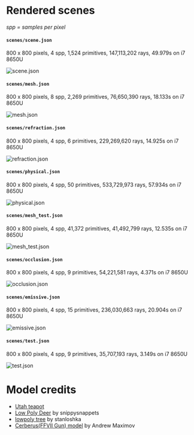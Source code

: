 # Rendered scenes

_spp = samples per pixel_

#### `scenes/scene.json`

800 x 800 pixels, 4 spp, 1,524 primitives, 147,113,202 rays, 49.979s on i7 8650U

![scene.json](./scene.png)

#### `scenes/mesh.json`

800 x 800 pixels, 8 spp, 2,269 primitives, 76,650,390 rays, 18.133s on i7 8650U

![mesh.json](./mesh.png)

#### `scenes/refraction.json`

800 x 800 pixels, 4 spp, 6 primitives, 229,269,620 rays, 14.925s on i7 8650U

![refraction.json](./refraction.png)

#### `scenes/physical.json`

800 x 800 pixels, 4 spp, 50 primitives, 533,729,973 rays, 57.934s on i7 8650U

![physical.json](./physical.png)

#### `scenes/mesh_test.json`

800 x 800 pixels, 4 spp, 41,372 primitives, 41,492,799 rays, 12.535s on i7 8650U

![mesh_test.json](./mesh_test.png)

#### `scenes/occlusion.json`

800 x 800 pixels, 4 spp, 9 primitives, 54,221,581 rays, 4.371s on i7 8650U

![occlusion.json](./occlusion.png)

#### `scenes/emissive.json`

800 x 800 pixels, 4 spp, 15 primitives, 236,030,663 rays, 20.904s on i7 8650U

![emissive.json](./emissive.png)

#### `scenes/test.json`

800 x 800 pixels, 4 spp, 9 primitives, 35,707,193 rays, 3.149s on i7 8650U

![test.json](./test.png)

# Model credits

- [Utah teapot](https://en.wikipedia.org/wiki/Utah_teapot)
- [Low Poly Deer](https://free3d.com/3d-model/low-poly-deer-72513.html) by snippysnappets
- [lowpoly tree](https://www.turbosquid.com/3d-models/free-tree-3d-model/592617) by stanloshka
- [Cerberus(FFVII Gun) model](http://www.polycount.com/forum/showthread.php?t=130641) by Andrew Maximov
